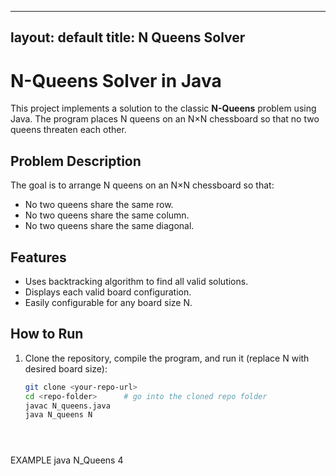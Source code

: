 

---
layout: default
title: N Queens Solver
---

# N-Queens Solver in Java



This project implements a solution to the classic **N-Queens** problem using Java. The program places N queens on an N×N chessboard so that no two queens threaten each other.

## Problem Description

The goal is to arrange N queens on an N×N chessboard so that:  
- No two queens share the same row.  
- No two queens share the same column.  
- No two queens share the same diagonal.

## Features

- Uses backtracking algorithm to find all valid solutions.  
- Displays each valid board configuration.  
- Easily configurable for any board size N.

## How to Run

1. Clone the repository, compile the program, and run it (replace N with desired board size):  
   ```bash
   git clone <your-repo-url>
   cd <repo-folder>      # go into the cloned repo folder
   javac N_queens.java
   java N_queens N





EXAMPLE 
java N_Queens 4
